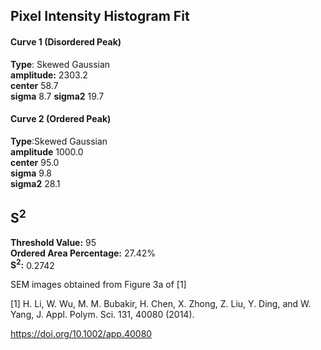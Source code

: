 ## Pixel Intensity Histogram Fit

#### Curve 1 (Disordered Peak)
**Type**: Skewed Gaussian\
**amplitude:** 2303.2\
**center** 58.7\
**sigma** 8.7
**sigma2** 19.7


#### Curve 2 (Ordered Peak)
**Type**:Skewed Gaussian\
**amplitude** 1000.0\
**center** 95.0\
**sigma** 9.8\
**sigma2** 28.1


## S<sup>2</sup>
**Threshold Value:** 95\
**Ordered Area Percentage:** 27.42%\
**S<sup>2</sup>:** 0.2742



SEM images obtained from Figure 3a of [1]


[1] H. Li, W. Wu, M. M. Bubakir, H. Chen, X. Zhong, Z. Liu, Y. Ding, and W. Yang, J. Appl. Polym. Sci. 131, 40080 (2014).

https://doi.org/10.1002/app.40080
